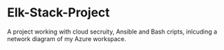 # Elk-Stack-Project
A project working with cloud secruity, Ansible and Bash cripts, inlcuding a network diagram of my Azure workspace.
